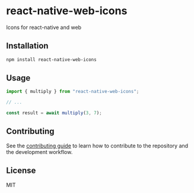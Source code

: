 # react-native-web-icons

Icons for react-native and web

## Installation

```sh
npm install react-native-web-icons
```

## Usage

```js
import { multiply } from "react-native-web-icons";

// ...

const result = await multiply(3, 7);
```

## Contributing

See the [contributing guide](CONTRIBUTING.md) to learn how to contribute to the repository and the development workflow.

## License

MIT
